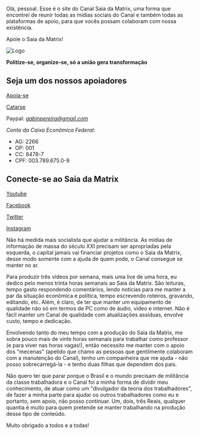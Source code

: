 Olá, pessoal. Esse é o site do Canal Saia da Matrix, uma forma que encontrei de reunir todas as mídias sociais do Canal e também todas as plataformas de apoio, para que vocês possam colaboram com nossa existência.

Apoie o Saia da Matrix!

![Logo](images/logo.jpg)

**Politize-se, organize-se, só a união gera transformação**

## Seja um dos nossos apoiadores

[Apoia-se](https://apoia.se/mecenas_saia_da_matrix "Apoia-se")

[Catarse](https://www.catarse.me/mecenas_saia_da_matrix_ca83 "Catarse")

Paypal: *gabinpereira@gmail.com*


*Conta da Caixa Econômica Federal:*
* AG: 2266
* OP: 001
* CC: 8478-7
* CPF: 003.789.675.0-9

## Conecte-se ao Saia da Matrix

[Youtube](https://www.youtube.com/channel/UC3qAUf53j_dUv09jH7jsUJw?view_as=subscriber)

[Facebook](https://www.facebook.com/humbertosaiadamatrix/)

[Twitter](https://twitter.com/H1SaiaDaMatrix)

[Instagram](https://www.instagram.com/prof_humberto_matos/)


Não há medida mais socialista que ajudar a militância. As mídias de informação de massa do século XXI precisam ser apropriadas pela esquerda, o capital jamais vai financiar projetos como o Saia da Matrix, desse modo somente com a ajuda de quem pode, o Canal consegue se manter no ar.

Para produzir três vídeos por semana, mais uma live de uma hora, eu dedico pelo menos trinta horas semanais ao Saia da Matrix. São leituras, tempo gasto respondendo comentários, lendo notícias para me manter a par da situação econômica e política, tempo escrevendo roteiros, gravando, editando, etc. Além, é claro, de ter que manter um equipamento de qualidade não só em termos de PC como de áudio, vídeo e internet. Não é fácil manter um Canal de qualidade com atualizações assíduas, envolve custo, tempo e dedicação.

Envolvendo tanto do meu tempo com a produção do Saia da Matrix, me sobra pouco mais de vinte horas semanais para trabalhar como professor (e para viver nas horas vagas!), então necessito me manter com o apoio dos "mecenas" (apelido que chamo as pessoas que gentilmente colaboram com a manutenção do Canal), tenho um companheira que me ajuda - não posso sobrecarregá-la - e tenho duas filhas que dependem dos pais.

Não quero ter que parar porque o Brasil e o mundo precisam de militância da classe trabalhadora e o Canal foi a minha forma de dividir meu conhecimento, de atuar como um "divulgador da teoria dos trabalhadores", de fazer a minha parte para ajudar os outros trabalhadores como eu e portanto, sem apoio, não posso continuar. Um, dois, três Reais, qualquer quantia é muito para quem pretende se manter trabalhando na produção desse tipo de conteúdo.

Muito obrigado a todos e a todas!
